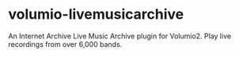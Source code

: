 # volumio-livemusicarchive
An Internet Archive Live Music Archive plugin for Volumio2. Play live recordings from over 6,000 bands.
